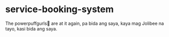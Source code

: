 # service-booking-system
The powerpuffgurls💅 are at it again, pa bida ang saya, kaya mag Jolibee na tayo, kasi bida ang saya.
